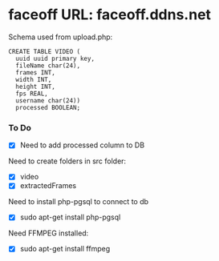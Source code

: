 # faceoff URL: faceoff.ddns.net

Schema used from upload.php:
```
CREATE TABLE VIDEO (
  uuid uuid primary key,
  fileName char(24),
  frames INT,
  width INT,
  height INT,
  fps REAL,
  username char(24))
  processed BOOLEAN;
```


### To Do
- [x] Need to add processed column to DB

Need to create folders in src folder:
- [x] video
- [x] extractedFrames

Need to install php-pgsql to connect to db
- [x] sudo apt-get install php-pgsql

Need FFMPEG installed:
- [x] sudo apt-get install ffmpeg
